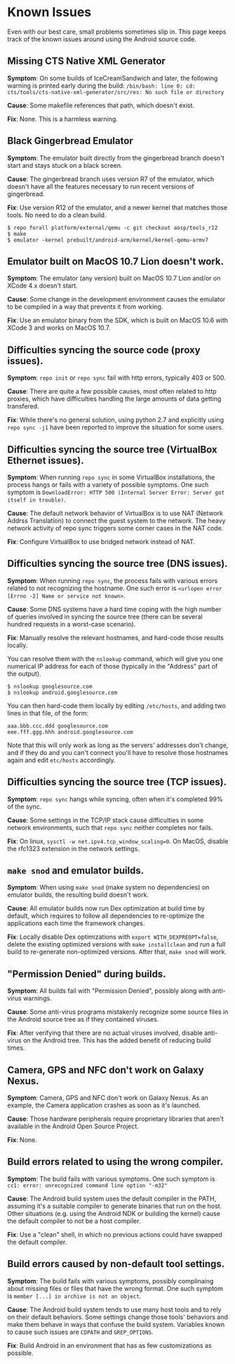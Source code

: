 <!--
   Copyright 2010 The Android Open Source Project

   Licensed under the Apache License, Version 2.0 (the "License");
   you may not use this file except in compliance with the License.
   You may obtain a copy of the License at

       http://www.apache.org/licenses/LICENSE-2.0

   Unless required by applicable law or agreed to in writing, software
   distributed under the License is distributed on an "AS IS" BASIS,
   WITHOUT WARRANTIES OR CONDITIONS OF ANY KIND, either express or implied.
   See the License for the specific language governing permissions and
   limitations under the License.
-->

# Known Issues #

Even with our best care, small problems sometimes slip in. This page keeps
track of the known issues around using the Android source code.

## Missing CTS Native XML Generator ##

**Symptom**: On some builds of IceCreamSandwich and later, the following
warning is printed early during the build:
`/bin/bash: line 0: cd: cts/tools/cts-native-xml-generator/src/res: No
such file or directory`

**Cause**: Some makefile references that path, which doesn't exist.

**Fix**: None. This is a harmless warning.

## Black Gingerbread Emulator ##

**Symptom**: The emulator built directly from the gingerbread branch
doesn't start and stays stuck on a black screen.

**Cause**: The gingerbread branch uses version R7 of the emulator,
which doesn't have all the features necessary to run recent versions
of gingerbread.

**Fix**: Use version R12 of the emulator, and a newer kernel that matches
those tools. No need to do a clean build.

    $ repo forall platform/external/qemu -c git checkout aosp/tools_r12
    $ make
    $ emulator -kernel prebuilt/android-arm/kernel/kernel-qemu-armv7

## Emulator built on MacOS 10.7 Lion doesn't work. ##

**Symptom**: The emulator (any version) built on MacOS 10.7 Lion
and/or on XCode 4.x doesn't start.

**Cause**: Some change in the development environment causes
the emulator to be compiled in a way that prevents it from working.

**Fix**: Use an emulator binary from the SDK, which is built on
MacOS 10.6 with XCode 3 and works on MacOS 10.7.

## Difficulties syncing the source code (proxy issues). ##

**Symptom**: `repo init` or `repo sync` fail with http errors,
typically 403 or 500.

**Cause**: There are quite a few possible causes, most often
related to http proxies, which have difficulties handling the
large amounts of data getting transfered.

**Fix**: While there's no general solution, using python 2.7
and explicitly using `repo sync -j1` have been reported to
improve the situation for some users.

## Difficulties syncing the source tree (VirtualBox Ethernet issues). ##

**Symptom**: When running `repo sync` in some VirtualBox installations,
the process hangs or fails with a variety of possible symptoms.
One such symptom is
`DownloadError: HTTP 500 (Internal Server Error: Server got itself in trouble)`.

**Cause**: The default network behavior of VirtualBox is to use
NAT (Network Addrss Translation) to connect the guest system to
the network. The heavy network activity of repo sync triggers some
corner cases in the NAT code.

**Fix**: Configure VirtualBox to use bridged network instead of NAT.

## Difficulties syncing the source tree (DNS issues). ##

**Symptom**: When running `repo sync`, the process fails with
various errors related to not recognizing the hostname. One such
error is `<urlopen error [Errno -2] Name or service not known>`.

**Cause**: Some DNS systems have a hard time coping with the
high number of queries involved in syncing the source tree
(there can be several hundred requests in a worst-case scenario).

**Fix**: Manually resolve the relevant hostnames, and hard-code
those results locally.

You can resolve them with the `nslookup` command, which will give
you one numerical IP address for each of those (typically in the
"Address" part of the output).

    $ nslookup googlesource.com
    $ nslookup android.googlesource.com

You can then hard-code them locally by editing `/etc/hosts`, and
adding two lines in that file, of the form:

    aaa.bbb.ccc.ddd googlesource.com
    eee.fff.ggg.hhh android.googlesource.com

Note that this will only work as long as the servers' addresses
don't change, and if they do and you can't connect you'll have
to resolve those hostnames again and edit `etc/hosts` accordingly.

## Difficulties syncing the source tree (TCP issues). ##

**Symptom**: `repo sync` hangs while syncing, often when it's
completed 99% of the sync.

**Cause**: Some settings in the TCP/IP stack cause difficulties
in some network environments, such that `repo sync` neither completes
nor fails.

**Fix**: On linux, `sysctl -w net.ipv4.tcp_window_scaling=0`. On
MacOS, disable the rfc1323 extension in the network settings.

## `make snod` and emulator builds. ##

**Symptom**: When using `make snod` (make system no dependencies)
on emulator builds, the resulting build doesn't work.

**Cause**: All emulator builds now run Dex optimization at build
time by default, which requires to follow all dependencies to
re-optimize the applications each time the framework changes.

**Fix**: Locally disable Dex optimizations with
`export WITH_DEXPREOPT=false`, delete the existing optimized
versions with `make installclean` and run a full build to
re-generate non-optimized versions. After that, `make snod`
will work.

## "Permission Denied" during builds. ##

**Symptom**: All builds fail with "Permission Denied", possibly
along with anti-virus warnings.

**Cause**: Some anti-virus programs mistakenly recognize some
source files in the Android source tree as if they contained
viruses.

**Fix**: After verifying that there are no actual viruses
involved, disable anti-virus on the Android tree. This has
the added benefit of reducing build times.

## Camera, GPS and NFC don't work on Galaxy Nexus. ##

**Symptom**: Camera, GPS and NFC don't work on Galaxy Nexus.
As an example, the Camera application crashes as soon as it's
launched.

**Cause**: Those hardware peripherals require proprietary
libraries that aren't available in the Android Open Source
Project.

**Fix**: None.

## Build errors related to using the wrong compiler. ##

**Symptom**: The build fails with various symptoms. One
such symptom is `cc1: error: unrecognized command line option "-m32"`

**Cause**: The Android build system uses the default compiler
in the PATH, assuming it's a suitable compiler to generate
binaries that run on the host. Other situations (e.g. using
the Android NDK or building the kernel) cause the default
compiler to not be a host compiler.

**Fix**: Use a "clean" shell, in which no previous
actions could have swapped the default compiler.

## Build errors caused by non-default tool settings. ##

**Symptom**: The build fails with various symptoms, possibly
complinaing about missing files or files that have the
wrong format. One such symptom is `member [...] in archive is not an object`.

**Cause**: The Android build system tends to use many host tools
and to rely on their default behaviors. Some settings change
those tools' behaviors and make them behave in ways that
confuse the build system. Variables known to cause such
issues are `CDPATH` and `GREP_OPTIONS`.

**Fix**: Build Android in an environment that has as few
customizations as possible.
